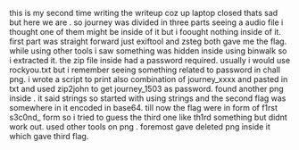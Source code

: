 this is my second time writing the writeup coz up laptop closed thats sad but here we are .
  so journey was divided in three parts seeing a audio file i thought one of them might be inside of it but i foought nothing inside of it.
  first part was straight forward just exiftool and zsteg both gave me the flag.
  while using other tools i saw something was hidden inside using binwalk so i extracted it. 
  the zip file inside had a password required. usually i would use rockyou.txt but i remember seeing something related to password in chall png.
  i wrote a script to print also combination of journey_xxxx and pasted in txt and used zip2john to get journey_1503 as password.
  found another png inside . it said strings so started with using strings and the second flag was somewhere in it encoded in base64.
  till now the flag were in form of f1rst s3c0nd_ form so i tried to guess the third one like th1rd something but didnt work out.
  used other tools on png . foremost gave deleted png inside it which gave third flag. 
